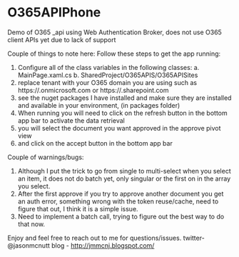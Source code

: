 O365APIPhone
============

Demo of O365 _api using Web Authentication Broker, does not use O365 client APIs yet due to lack of support

Couple of things to note here:
Follow these steps to get the app running:
1. Configure all of the class variables in the following classes:
  a. MainPage.xaml.cs
  b. SharedProject/O365APIS/O365APISites
2. replace tenant with your O365 domain you are using such as https://<tenant>.onmicrosoft.com or https://<tenant>.sharepoint.com
3. see the nuget packages I have installed and make sure they are installed and available in your environment, (in packages folder)
4. When running you will need to click on the refresh button in the bottom app bar to activate the data retrieval
5. you will select the document you want approved in the approve pivot view
6. and click on the accept button in the bottom app bar

Couple of warnings/bugs:
1. Although I put the trick to go from single to multi-select when you select an item, it does not do batch yet, only singular or the first on
   in the array you select.
2. After the first approve if you try to approve another document you get an auth error, something wrong with the token reuse/cache,
  need to figure that out, I think it is a simple issue.
3. Need to implement a batch call, trying to figure out the best way to do that now.

Enjoy and feel free to reach out to me for questions/issues.
twitter- @jasonmcnutt
blog - http://jmmcnj.blogspot.com/

